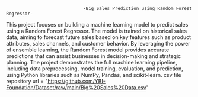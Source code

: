                                  -Big Sales Prediction using Random Forest Regressor- 
This project focuses on building a machine learning model to predict sales using a Random Forest Regressor. 
The model is trained on historical sales data, aiming to forecast future sales based on key features such as product attributes, sales channels, and customer behavior. By leveraging the power of ensemble learning, the Random Forest model provides accurate predictions that can assist businesses in decision-making and strategic planning.
The project demonstrates the full machine learning pipeline, including data preprocessing, model training, evaluation, and prediction, using Python libraries such as NumPy, Pandas, and scikit-learn. csv
file repository url = "https://github.com/YBI-Foundation/Dataset/raw/main/Big%20Sales%20Data.csv"
